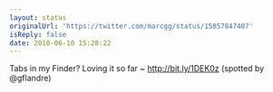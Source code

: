```yaml
---
layout: status
originalUrl: 'https://twitter.com/marcgg/status/15857847407'
isReply: false
date: 2010-06-10 15:28:22
---
```


Tabs in my Finder? Loving it so far ~ http://bit.ly/1DEK0z (spotted by @gflandre)
